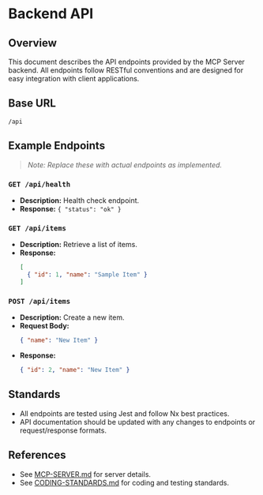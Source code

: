 # Backend API

## Overview

This document describes the API endpoints provided by the MCP Server backend. All endpoints follow RESTful conventions and are designed for easy integration with client applications.

## Base URL

```
/api
```

## Example Endpoints

> _Note: Replace these with actual endpoints as implemented._

### `GET /api/health`

- **Description:** Health check endpoint.
- **Response:** `{ "status": "ok" }`

### `GET /api/items`

- **Description:** Retrieve a list of items.
- **Response:**  
  ```json
  [
    { "id": 1, "name": "Sample Item" }
  ]
  ```

### `POST /api/items`

- **Description:** Create a new item.
- **Request Body:**  
  ```json
  { "name": "New Item" }
  ```
- **Response:**  
  ```json
  { "id": 2, "name": "New Item" }
  ```

## Standards

- All endpoints are tested using Jest and follow Nx best practices.
- API documentation should be updated with any changes to endpoints or request/response formats.

## References

- See [MCP-SERVER.md](./MCP-SERVER.md) for server details.
- See [CODING-STANDARDS.md](./CODING-STANDARDS.md) for coding and testing standards.
